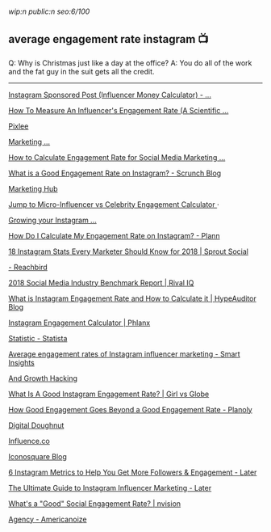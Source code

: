 ###### wip:n public:n seo:6/100

## average engagement rate instagram :tv:

Q:	Why is Christmas just like a day at the office?
A:	You do all of the work and the fat guy in the suit
	gets all the credit.


----------


[      Instagram Sponsored Post (Influencer Money Calculator) - ... ](https://influencermarketinghub.com/instagram-money-calculator/)

[      How To Measure An Influencer's Engagement Rate (A Scientific ... ](https://blog.scrunch.com/measuring-an-influencers-engagement-rate)

[      Pixlee ](https://www.pixlee.com/definitions/definition-engagement-rate-post-on-instagram)

[      Marketing ... ](https://www.reachbird.io/what-is-a-good-engagement-rate-on-instagram/)

[      How to Calculate Engagement Rate for Social Media Marketing ... ](https://www.origamilogic.com/blog/calculate-engagement-rate-social-media-marketing/)

[What is a Good Engagement Rate on Instagram? - Scrunch Blog ](http://blog.scrunch.com/what-is-a-good-engagement-rate-on-instagram)

[Marketing Hub ](http://influencermarketinghub.com/instagram-money-calculator/)

[Jump to Micro-Influencer vs Celebrity Engagement Calculator ](https://influencermarketinghub.com/instagram-money-calculator/#toc-2) ·

[Growing your Instagram ... ](https://influencermarketinghub.com/instagram-money-calculator/#toc-3)

[How Do I Calculate My Engagement Rate on Instagram? - Plann ](http://www.plannthat.com/calculate-engagement-rate-on-instagram/)

[18 Instagram Stats Every Marketer Should Know for 2018 | Sprout Social ](http://sproutsocial.com/insights/instagram-stats/amp/)

[- Reachbird ](http://www.reachbird.io/what-is-a-good-engagement-rate-on-instagram/)

[2018 Social Media Industry Benchmark Report | Rival IQ ](http://www.rivaliq.com/blog/2018-social-media-industry-benchmark-report/)

[What is Instagram Engagement Rate and How to Calculate it | HypeAuditor Blog ](http://hypeauditor.com/blog/what-is-instagram-engagement-rate-and-how-to-calculate-it/)

[Instagram Engagement Calculator | Phlanx ](http://phlanx.com/engagement-calculator)

[Statistic - Statista ](http://www.statista.com/statistics/862249/average-engagements-per-instagram-post-influencer/)

[Average engagement rates of Instagram influencer marketing - Smart Insights ](http://www.smartinsights.com/social-media-marketing/instagram-marketing/average-engagement-rates-of-instagram-influencer-marketing/amp/)

[And Growth Hacking ](http://blog.markgrowth.com/you-measure-instagram-engagement-rate-wrong-and-here-is-why-4819cae73d0d)

[What Is A Good Instagram Engagement Rate? | Girl vs Globe ](http://girlvsglobe.com/instagram-engagement-rate/)

[How Good Engagement Goes Beyond a Good Engagement Rate - Planoly ](http://www.planoly.com/blog/portfolio/how-good-engagement-goes-beyond-a-good-engagement-rate-planoly/)

[Digital Doughnut ](http://www.digitaldoughnut.com/articles/2018/march/instagram-analysis-our-expectations-of-engagement)

[Influence.co ](http://influence.co/go/engagement-rates)

[Iconosquare Blog ](http://blog.iconosquare.com/instagram-marketing-trends-benchmarks-report/amp/)

[6 Instagram Metrics to Help You Get More Followers & Engagement - Later ](http://later.com/blog/instagram-metrics/amp/)

[The Ultimate Guide to Instagram Influencer Marketing - Later ](http://later.com/blog/instagram-influencer-marketing/amp/)

[What's a "Good" Social Engagement Rate? | nvision ](http://nvision.co/digital-marketing/good-social-engagement-rate/)

[Agency - Americanoize ](http://americanoize.com/our-resources/good-engagement-rate-instagram/)

